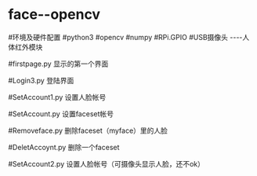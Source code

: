 # face--opencv

#环境及硬件配置
#python3
#opencv
#numpy
#RPi.GPIO
#USB摄像头
----人体红外模块



#firstpage.py
显示的第一个界面

#Login3.py
登陆界面

#SetAccount1.py
设置人脸帐号

#SetAccount.py
设置faceset帐号

#Removeface.py
删除faceset（myface）里的人脸

#DeletAccoynt.py
删除一个faceset

#SetAccount2.py
设置人脸帐号（可摄像头显示人脸，还不ok）
